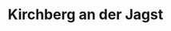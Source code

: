 ---
title: Kirchberg an der Jagst
url: /kirchberg-an-der-jagst/
latitude: 49.202
longitude: 9.965
---